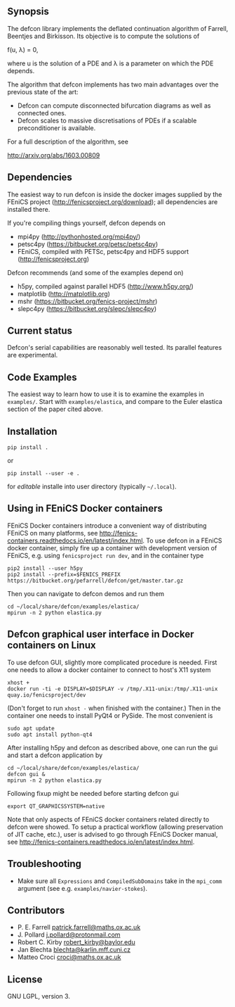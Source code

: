 ## Synopsis

The defcon library implements the deflated continuation algorithm of
Farrell, Beentjes and Birkisson. Its objective is to compute the
solutions of

f(u, λ) = 0,

where u is the solution of a PDE and λ is a parameter on which the PDE
depends.

The algorithm that defcon implements has two main advantages over the
previous state of the art:

* Defcon can compute disconnected bifurcation diagrams as well as connected ones.
* Defcon scales to massive discretisations of PDEs if a scalable preconditioner is available.

For a full description of the algorithm, see

http://arxiv.org/abs/1603.00809

## Dependencies

The easiest way to run defcon is inside the docker images supplied by the FEniCS project
(http://fenicsproject.org/download); all dependencies are installed there.

If you're compiling things yourself, defcon depends on

* mpi4py (http://pythonhosted.org/mpi4py/)
* petsc4py (https://bitbucket.org/petsc/petsc4py)
* FEniCS, compiled with PETSc, petsc4py and HDF5 support (http://fenicsproject.org)

Defcon recommends (and some of the examples depend on)

* h5py, compiled against parallel HDF5 (http://www.h5py.org/)
* matplotlib (http://matplotlib.org)
* mshr (https://bitbucket.org/fenics-project/mshr)
* slepc4py (https://bitbucket.org/slepc/slepc4py)

## Current status

Defcon's serial capabilities are reasonably well tested. Its parallel features are
experimental.

## Code Examples

The easiest way to learn how to use it is to examine the examples
in `examples/`. Start with `examples/elastica`, and compare to the Euler
elastica section of the paper cited above.

## Installation

    pip install .

or

    pip install --user -e .

for *editable* installe into user directory (typically `~/.local`).

## Using in FEniCS Docker containers

FEniCS Docker containers introduce a convenient way of distributing FEniCS on
many platforms, see
http://fenics-containers.readthedocs.io/en/latest/index.html.
To use defcon in a FEniCS docker container, simply fire up a container with
development version of FEniCS, e.g. using `fenicsproject run dev`, and in
the container type

    pip2 install --user h5py
    pip2 install --prefix=$FENICS_PREFIX https://bitbucket.org/pefarrell/defcon/get/master.tar.gz

Then you can navigate to defcon demos and run them

    cd ~/local/share/defcon/examples/elastica/
    mpirun -n 2 python elastica.py

## Defcon graphical user interface in Docker containers on Linux

To use defcon GUI, slightly more complicated procedure is needed. First one
needs to allow a docker container to connect to host's X11 system

    xhost +
    docker run -ti -e DISPLAY=$DISPLAY -v /tmp/.X11-unix:/tmp/.X11-unix quay.io/fenicsproject/dev

(Don't forget to run `xhost -` when finished with the container.) Then in
the container one needs to install PyQt4 or PySide. The most convenient is

    sudo apt update
    sudo apt install python-qt4

After installing h5py and defcon as described above, one can run the gui
and start a defcon application by

    cd ~/local/share/defcon/examples/elastica/
    defcon gui &
    mpirun -n 2 python elastica.py

Following fixup might be needed before starting defcon gui

    export QT_GRAPHICSSYSTEM=native

Note that only aspects of FEniCS docker containers related directly to defcon
were showed. To setup a practical workflow (allowing preservation of JIT cache,
etc.), user is advised to go through FEniCS Docker manual, see
http://fenics-containers.readthedocs.io/en/latest/index.html.

## Troubleshooting

* Make sure all `Expressions` and `CompiledSubDomains` take in the `mpi_comm` argument
  (see e.g. `examples/navier-stokes`).

## Contributors

* P. E. Farrell <patrick.farrell@maths.ox.ac.uk>
* J. Pollard <j.pollard@protonmail.com>
* Robert C. Kirby <robert_kirby@baylor.edu>
* Jan Blechta <blechta@karlin.mff.cuni.cz>
* Matteo Croci <croci@maths.ox.ac.uk>

## License

GNU LGPL, version 3.
